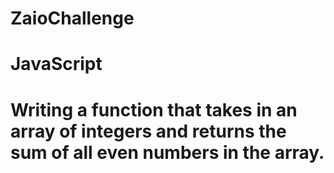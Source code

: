 # ZaioChallenge
# JavaScript
# Writing a function that takes in an array of integers and returns the sum of all even numbers in the array.
